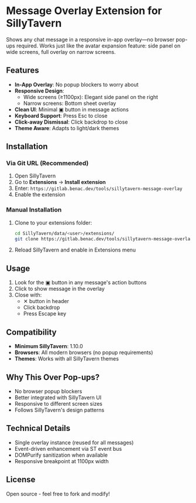 # Message Overlay Extension for SillyTavern

Shows any chat message in a responsive in-app overlay—no browser pop-ups required. Works just like the avatar expansion feature: side panel on wide screens, full overlay on narrow screens.

## Features

- **In-App Overlay**: No popup blockers to worry about
- **Responsive Design**: 
  - Wide screens (≥1100px): Elegant side panel on the right
  - Narrow screens: Bottom sheet overlay
- **Clean UI**: Minimal ▣ button in message actions
- **Keyboard Support**: Press Esc to close
- **Click-away Dismissal**: Click backdrop to close
- **Theme Aware**: Adapts to light/dark themes

## Installation

### Via Git URL (Recommended)

1. Open SillyTavern
2. Go to **Extensions** → **Install extension**
3. Enter: `https://gitlab.benac.dev/tools/sillytavern-message-overlay`
4. Enable the extension

### Manual Installation

1. Clone to your extensions folder:
   ```bash
   cd SillyTavern/data/<user>/extensions/
   git clone https://gitlab.benac.dev/tools/sillytavern-message-overlay message-overlay-extension
   ```

2. Reload SillyTavern and enable in Extensions menu

## Usage

1. Look for the ▣ button in any message's action buttons
2. Click to show message in the overlay
3. Close with:
   - ✕ button in header
   - Click backdrop
   - Press Escape key

## Compatibility

- **Minimum SillyTavern**: 1.10.0
- **Browsers**: All modern browsers (no popup requirements)
- **Themes**: Works with all SillyTavern themes

## Why This Over Pop-ups?

- No browser popup blockers
- Better integrated with SillyTavern UI
- Responsive to different screen sizes
- Follows SillyTavern's design patterns

## Technical Details

- Single overlay instance (reused for all messages)
- Event-driven enhancement via ST event bus
- DOMPurify sanitization when available
- Responsive breakpoint at 1100px width

## License

Open source - feel free to fork and modify!